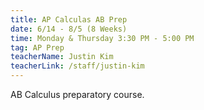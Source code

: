 ```yaml
---
title: AP Calculas AB Prep
date: 6/14 - 8/5 (8 Weeks)
time: Monday & Thursday 3:30 PM - 5:00 PM
tag: AP Prep
teacherName: Justin Kim
teacherLink: /staff/justin-kim
---
```


AB Calculus preparatory course.
